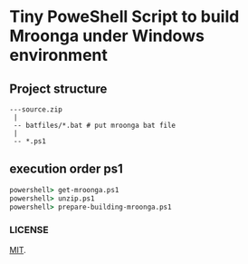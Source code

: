 Tiny PoweShell Script to build Mroonga under Windows environment
===

## Project structure

```log
---source.zip
 |
 -- batfiles/*.bat # put mroonga bat file
 |
 -- *.ps1
```

## execution order ps1

```bat
powershell> get-mroonga.ps1
powershell> unzip.ps1
powershell> prepare-building-mroonga.ps1
```

### LICENSE

[MIT](LICENSE).
